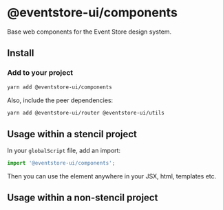 # @eventstore-ui/components

Base web components for the Event Store design system.

## Install

### Add to your project

```sh
yarn add @eventstore-ui/components
```

Also, include the peer dependencies:

```sh
yarn add @eventstore-ui/router @eventstore-ui/utils
```

## Usage within a stencil project

In your `globalScript` file, add an import:

```ts
import '@eventstore-ui/components';
```

Then you can use the element anywhere in your JSX, html, templates etc.

## Usage within a non-stencil project